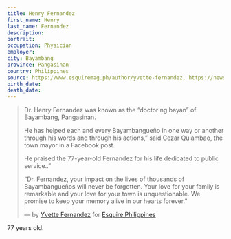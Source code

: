 ```yaml
---
title: Henry Fernandez
first_name: Henry
last_name: Fernandez
description: 
portrait: 
occupation: Physician
employer: 
city: Bayambang
province: Pangasinan
country: Philippines
source: https://www.esquiremag.ph/author/yvette-fernandez, https://news.abs-cbn.com/news/03/25/20/doctor-balikbayan-dead-in-pangasinan-due-to-covid-19-governor
birth_date: 
death_date: 
---
```


> Dr. Henry Fernandez was known as the “doctor ng bayan” of Bayambang, Pangasinan.  
> 
> He has helped each and every Bayambangueño in one way or another through his words and through his actions,” said Cezar Quiambao, the town mayor in a Facebook post.
> 
> He  praised the 77-year-old Fernandez for his life dedicated to public service..”
> 
> “Dr. Fernandez, your impact on the lives of thousands of Bayambangueños will never be forgotten. Your love for your family is remarkable and your love for your town is unquestionable. We promise to keep your memory alive in our hearts forever.”
> 
> &mdash; by [Yvette Fernandez](https://www.esquiremag.ph/author/yvette-fernandez) for [Esquire Philippines](https://www.esquiremag.ph/long-reads/doctors-lost-to-covid-19-a2325-20200329-lfrm)

77 years old.